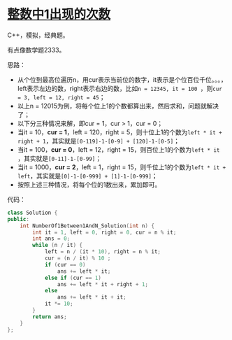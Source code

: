 # [整数中1出现的次数](https://www.nowcoder.com/practice/bd7f978302044eee894445e244c7eee6?tpId=13&tqId=11184&rp=2&ru=/ta/coding-interviews&qru=/ta/coding-interviews/question-ranking )

C++，模拟，经典题。

有点像数学题2333。

思路：

- 从个位到最高位遍历n，用cur表示当前位的数字，it表示是个位百位千位。。。，left表示左边的数，right表示右边的数，比如`n = 12345, it = 100 `，则`cur = 3, left = 12, right = 45`；
- 以上n = 12015为例，将每个位上1的个数都算出来，然后求和，问题就解决了；
- 以下分三种情况来解，即cur = 1，cur > 1，cur = 0；
- 当it = 10，**cur = 1**，left = 120，right = 5，则十位上1的个数为`left * it + right + 1`，其实就是`[0-119]-1-[0-9] + [120]-1-[0-5]`；
- 当it = 100，**cur = 0**，left = 12，right = 15，则百位上1的个数为`left * it `，其实就是`[0-11]-1-[0-99]`；
- 当it = 1000，**cur = 2**，left = 1，right = 15，则千位上1的个数为`left * it + left`，其实就是`[0]-1-[0-999] + [1]-1-[0-999]`；
- 按照上述三种情况，将每个位的1数出来，累加即可。

代码：

```cpp
class Solution {
public:
    int NumberOf1Between1AndN_Solution(int n) {
        int it = 1, left = 0, right = 0, cur = n % it;
        int ans = 0;
        while (n / it) {
            left = n / (it * 10), right = n % it;
            cur = (n / it) % 10 ;
            if (cur == 0) 
                ans += left * it;
            else if (cur == 1)
                ans += left * it + right + 1;
            else 
                ans += left * it + it;
            it *= 10;
        }
        return ans;
    }
};
```

